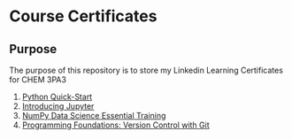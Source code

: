 # Course Certificates

## Purpose

The purpose of this repository is to store my Linkedin Learning Certificates for CHEM 3PA3

1. [Python Quick-Start](https://github.com/kirstenentz/Course-Certificates/blob/main/Uploads/CertificateOfCompletion_Python%20Quick%20Start.pdf)
2. [Introducing Jupyter](https://github.com/kirstenentz/Course-Certificates/blob/main/Uploads/CertificateOfCompletion_Introducing%20Jupyter.pdf)
3. [NumPy Data Science Essential Training](https://github.com/kirstenentz/Course-Certificates/blob/main/Uploads/CertificateOfCompletion_NumPy%20Data%20Science%20Essential%20Training.pdf)
4. [Programming Foundations: Version Control with Git](https://github.com/kirstenentz/Course-Certificates/blob/main/Uploads/CertificateOfCompletion_Programming%20Foundations%20Version%20Control%20with%20Git.pdf)
